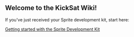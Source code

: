 ## Welcome to the KickSat Wiki!

If you've just received your Sprite development kit, start here:

[Getting started with the Sprite Development Kit](https://github.com/zacinaction/kicksat/wiki/Getting-started-with-the-Sprite-Development-Kit)